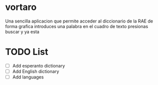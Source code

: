 # vortaro

Una sencilla aplicacion que permite acceder al diccionario de la RAE de forma grafica introduces una palabra en el cuadro de texto presionas buscar y ya esta

# TODO List

- [ ] Add esperanto dictionary
- [ ] Add English dictionary
- [ ] Add languages
